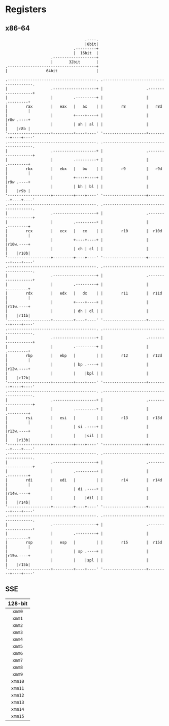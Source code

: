 # Registers
## x86-64
<!--
| 64-bit | 32-bit | 16-bit | 8-bit high | 8-bit low |
|:-------|:-------|:-------|:-----------|:----------|
| `rax`  | `eax`  | `ax`   | `ah`       | `al`      |
| `rbx`  | `ebx`  | `bx`   | `bh`       | `bl`      |
| `rcx`  | `ecx`  | `cx`   | `ch`       | `cl`      |
| `rdx`  | `edx`  | `dx`   | `dh`       | `dl`      |
| `rbp`  | `ebp`  | `bp`   |            | `bpl`     |
| `rsi`  | `esi`  | `si`   |            | `sil`     |
| `rdi`  | `edi`  | `di`   |            | `dil`     |
| `rsp`  | `esp`  | `sp`   |            | `spl`     |
|        |        |        |            |           |
| `r8`   | `r8d`  | `r8w`  |            | `r8b`     |
| `r9`   | `r9d`  | `r9w`  |            | `r9b`     |
| `r10`  | `r10d` | `r10w` |            | `r10b`    |
| `r11`  | `r11d` | `r11w` |            | `r11b`    |
| `r12`  | `r12d` | `r12w` |            | `r12b`    |
| `r13`  | `r13d` | `r13w` |            | `r13b`    |
| `r14`  | `r14d` | `r14w` |            | `r14b`    |
| `r15`  | `r15d` | `r15w` |            | `r15b`    |
 -->

```svgbob
                                   .----.
                                   |8bit|
                              .---------+
                              |  16bit  |
                    .-------------------+
                    |       32bit       |
.---------------------------------------+
|                 64bit                 |

.---------------------------------------. .---------------------------------------.
|                   .-------------------+ |                   .-------------------+
|                   |         .---------+ |                   |         .---------+
|        rax        |   eax   |   ax    | |        r8         |   r8d   |         |
|                   |         +----+----+ |                   |         |r8w .----+
|                   |         | ah | al | |                   |         |    |r8b |
'-------------------+---------+----+----' '-------------------+---------+----+----'
.---------------------------------------. .---------------------------------------.
|                   .-------------------+ |                   .-------------------+
|                   |         .---------+ |                   |         .---------+
|        rbx        |   ebx   |   bx    | |        r9         |   r9d   |         |
|                   |         +----+----+ |                   |         |r9w .----+
|                   |         | bh | bl | |                   |         |    |r9b |
'-------------------+---------+----+----' '-------------------+---------+----+----'
.---------------------------------------. .---------------------------------------.
|                   .-------------------+ |                   .-------------------+
|                   |         .---------+ |                   |         .---------+
|        rcx        |   ecx   |   cx    | |        r10        |  r10d   |         |
|                   |         +----+----+ |                   |         |r10w.----+
|                   |         | ch | cl | |                   |         |    |r10b|
'-------------------+---------+----+----' '-------------------+---------+----+----'
.---------------------------------------. .---------------------------------------.
|                   .-------------------+ |                   .-------------------+
|                   |         .---------+ |                   |         .---------+
|        rdx        |   edx   |   dx    | |        r11        |  r11d   |         |
|                   |         +----+----+ |                   |         |r11w.----+
|                   |         | dh | dl | |                   |         |    |r11b|
'-------------------+---------+----+----' '-------------------+---------+----+----'
.---------------------------------------. .---------------------------------------.
|                   .-------------------+ |                   .-------------------+
|                   |         .---------+ |                   |         .---------+
|        rbp        |   ebp   |         | |        r12        |  r12d   |         |
|                   |         | bp .----+ |                   |         |r12w.----+
|                   |         |    |bpl | |                   |         |    |r12b|
'-------------------+---------+----+----' '-------------------+---------+----+----'
.---------------------------------------. .---------------------------------------.
|                   .-------------------+ |                   .-------------------+
|                   |         .---------+ |                   |         .---------+
|        rsi        |   esi   |         | |        r13        |  r13d   |         |
|                   |         | si .----+ |                   |         |r13w.----+
|                   |         |    |sil | |                   |         |    |r13b|
'-------------------+---------+----+----' '-------------------+---------+----+----'
.---------------------------------------. .---------------------------------------.
|                   .-------------------+ |                   .-------------------+
|                   |         .---------+ |                   |         .---------+
|        rdi        |   edi   |         | |        r14        |  r14d   |         |
|                   |         | di .----+ |                   |         |r14w.----+
|                   |         |    |dil | |                   |         |    |r14b|
'-------------------+---------+----+----' '-------------------+---------+----+----'
.---------------------------------------. .---------------------------------------.
|                   .-------------------+ |                   .-------------------+
|                   |         .---------+ |                   |         .---------+
|        rsp        |   esp   |         | |        r15        |  r15d   |         |
|                   |         | sp .----+ |                   |         |r15w.----+
|                   |         |    |spl | |                   |         |    |r15b|
'-------------------+---------+----+----' '-------------------+---------+----+----'
```

## SSE
| 128-bit |
|:-------:|
| `xmm0`  |
| `xmm1`  |
| `xmm2`  |
| `xmm3`  |
| `xmm4`  |
| `xmm5`  |
| `xmm6`  |
| `xmm7`  |
| `xmm8`  |
| `xmm9`  |
| `xmm10` |
| `xmm11` |
| `xmm12` |
| `xmm13` |
| `xmm14` |
| `xmm15` |
